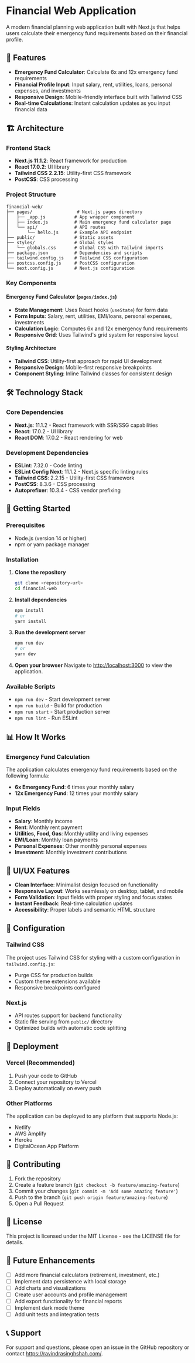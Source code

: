 # Financial Web Application

A modern financial planning web application built with Next.js that helps users calculate their emergency fund requirements based on their financial profile.

## 🚀 Features

- **Emergency Fund Calculator**: Calculate 6x and 12x emergency fund requirements
- **Financial Profile Input**: Input salary, rent, utilities, loans, personal expenses, and investments
- **Responsive Design**: Mobile-friendly interface built with Tailwind CSS
- **Real-time Calculations**: Instant calculation updates as you input financial data

## 🏗️ Architecture

### Frontend Stack
- **Next.js 11.1.2**: React framework for production
- **React 17.0.2**: UI library
- **Tailwind CSS 2.2.15**: Utility-first CSS framework
- **PostCSS**: CSS processing

### Project Structure
```
financial-web/
├── pages/                 # Next.js pages directory
│   ├── _app.js           # App wrapper component
│   ├── index.js          # Main emergency fund calculator page
│   └── api/              # API routes
│       └── hello.js      # Example API endpoint
├── public/               # Static assets
├── styles/               # Global styles
│   └── globals.css       # Global CSS with Tailwind imports
├── package.json          # Dependencies and scripts
├── tailwind.config.js    # Tailwind CSS configuration
├── postcss.config.js     # PostCSS configuration
└── next.config.js        # Next.js configuration
```

### Key Components

#### Emergency Fund Calculator (`pages/index.js`)
- **State Management**: Uses React hooks (`useState`) for form data
- **Form Inputs**: Salary, rent, utilities, EMI/loans, personal expenses, investments
- **Calculation Logic**: Computes 6x and 12x emergency fund requirements
- **Responsive Grid**: Uses Tailwind's grid system for responsive layout

#### Styling Architecture
- **Tailwind CSS**: Utility-first approach for rapid UI development
- **Responsive Design**: Mobile-first responsive breakpoints
- **Component Styling**: Inline Tailwind classes for consistent design

## 🛠️ Technology Stack

### Core Dependencies
- **Next.js**: 11.1.2 - React framework with SSR/SSG capabilities
- **React**: 17.0.2 - UI library
- **React DOM**: 17.0.2 - React rendering for web

### Development Dependencies
- **ESLint**: 7.32.0 - Code linting
- **ESLint Config Next**: 11.1.2 - Next.js specific linting rules
- **Tailwind CSS**: 2.2.15 - Utility-first CSS framework
- **PostCSS**: 8.3.6 - CSS processing
- **Autoprefixer**: 10.3.4 - CSS vendor prefixing

## 🚀 Getting Started

### Prerequisites
- Node.js (version 14 or higher)
- npm or yarn package manager

### Installation

1. **Clone the repository**
   ```bash
   git clone <repository-url>
   cd financial-web
   ```

2. **Install dependencies**
   ```bash
   npm install
   # or
   yarn install
   ```

3. **Run the development server**
   ```bash
   npm run dev
   # or
   yarn dev
   ```

4. **Open your browser**
   Navigate to [http://localhost:3000](http://localhost:3000) to view the application.

### Available Scripts

- `npm run dev` - Start development server
- `npm run build` - Build for production
- `npm run start` - Start production server
- `npm run lint` - Run ESLint

## 📊 How It Works

### Emergency Fund Calculation
The application calculates emergency fund requirements based on the following formula:
- **6x Emergency Fund**: 6 times your monthly salary
- **12x Emergency Fund**: 12 times your monthly salary

### Input Fields
- **Salary**: Monthly income
- **Rent**: Monthly rent payment
- **Utilities, Food, Gas**: Monthly utility and living expenses
- **EMI/Loan**: Monthly loan payments
- **Personal Expenses**: Other monthly personal expenses
- **Investment**: Monthly investment contributions

## 🎨 UI/UX Features

- **Clean Interface**: Minimalist design focused on functionality
- **Responsive Layout**: Works seamlessly on desktop, tablet, and mobile
- **Form Validation**: Input fields with proper styling and focus states
- **Instant Feedback**: Real-time calculation updates
- **Accessibility**: Proper labels and semantic HTML structure

## 🔧 Configuration

### Tailwind CSS
The project uses Tailwind CSS for styling with a custom configuration in `tailwind.config.js`:
- Purge CSS for production builds
- Custom theme extensions available
- Responsive breakpoints configured

### Next.js
- API routes support for backend functionality
- Static file serving from `public/` directory
- Optimized builds with automatic code splitting

## 🚀 Deployment

### Vercel (Recommended)
1. Push your code to GitHub
2. Connect your repository to Vercel
3. Deploy automatically on every push

### Other Platforms
The application can be deployed to any platform that supports Node.js:
- Netlify
- AWS Amplify
- Heroku
- DigitalOcean App Platform

## 🤝 Contributing

1. Fork the repository
2. Create a feature branch (`git checkout -b feature/amazing-feature`)
3. Commit your changes (`git commit -m 'Add some amazing feature'`)
4. Push to the branch (`git push origin feature/amazing-feature`)
5. Open a Pull Request

## 📝 License

This project is licensed under the MIT License - see the LICENSE file for details.

## 🔮 Future Enhancements

- [ ] Add more financial calculators (retirement, investment, etc.)
- [ ] Implement data persistence with local storage
- [ ] Add charts and visualizations
- [ ] Create user accounts and profile management
- [ ] Add export functionality for financial reports
- [ ] Implement dark mode theme
- [ ] Add unit tests and integration tests

## 📞 Support

For support and questions, please open an issue in the GitHub repository or contact https://ravindrasinghshah.com/.
